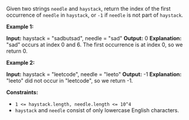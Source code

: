
Given two strings  `needle`  and  `haystack`, return the index of the first occurrence of  `needle`  in  `haystack`, or  `-1`  if  `needle`  is not part of  `haystack`.

**Example 1:**

**Input:** haystack = "sadbutsad", needle = "sad"
**Output:** 0
**Explanation:** "sad" occurs at index 0 and 6.
The first occurrence is at index 0, so we return 0.

**Example 2:**

**Input:** haystack = "leetcode", needle = "leeto"
**Output:** -1
**Explanation:** "leeto" did not occur in "leetcode", so we return -1.

**Constraints:**

-   `1 <= haystack.length, needle.length <= 10^4`
-   `haystack`  and  `needle`  consist of only lowercase English characters.